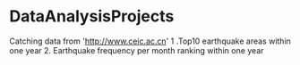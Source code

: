 # DataAnalysisProjects

Catching data from  'http://www.ceic.ac.cn'
1 .Top10 earthquake areas within one year
2. Earthquake frequency per month ranking within one year


